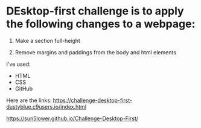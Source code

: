 
 # DEsktop-first challenge is to apply the following changes to a webpage:
 
1. Make a section full-height

2. Remove margins and paddings from the body and html elements

I've used: 
* HTML
* CSS
* GitHub

Here are the links: 
https://challenge-desktop-first-dustyblue.c9users.io/index.html 

https://sun5lower.github.io/Challenge-Desktop-First/

